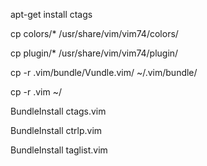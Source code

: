 apt-get install ctags

cp colors/* /usr/share/vim/vim74/colors/

cp plugin/* /usr/share/vim/vim74/plugin/

cp -r .vim/bundle/Vundle.vim/ ~/.vim/bundle/

cp -r .vim ~/ 

BundleInstall ctags.vim

BundleInstall ctrlp.vim

BundleInstall taglist.vim
